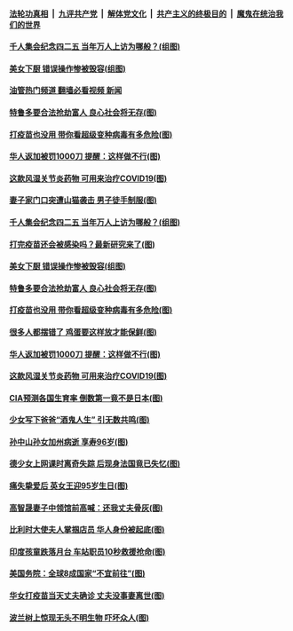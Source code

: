 ####  [法轮功真相](../../../../basic/blob/master/README.md?t=04231402) &nbsp;|&nbsp; [九评共产党](../../../../9ping.md/blob/master/README.md?t=04231402) &nbsp;|&nbsp; [解体党文化](../../../../jtdwh.md/blob/master/README.md?t=04231402)  &nbsp;|&nbsp; [共产主义的终极目的](../../../../gczydzjmd.md/blob/master/README.md?t=04231402) &nbsp;|&nbsp; [魔鬼在统治我们的世界](../../../../mgztzwmdsj.md/blob/master/README.md?t=04231402) 

#### [千人集会纪念四二五 当年万人上访为哪般？(组图)](../pages/p3/969583.md?t=04231402) 

#### [美女下厨 错误操作惨被毁容(组图)](../pages/p3/969592.md?t=04231402) 

#### [油管热门频道 翻墙必看视频 新闻](http://159.65.108.143:81/youtube.html)

#### [特鲁多要合法抢劫富人 良心社会将无存(图)](../pages/p3/969585.md?t=04231402) 

#### [打疫苗也没用 带你看超级变种病毒有多危险(图)](../pages/p3/969587.md?t=04231402) 

#### [华人返加被罚1000刀 提醒：这样做不行(图)](../pages/p3/969567.md?t=04231402) 

#### [这款风湿关节炎药物 可用来治疗COVID19(图)](../pages/p3/969548.md?t=04231402) 

#### [妻子家门口突遭山猫袭击 男子徒手制服(图)](../pages/p3/969627.md?t=04231402) 

#### [千人集会纪念四二五 当年万人上访为哪般？(组图)](../pages/p3/969583.md?t=04231402) 

#### [打完疫苗还会被感染吗？最新研究来了(图)](../pages/p3/969590.md?t=04231402) 

#### [美女下厨 错误操作惨被毁容(组图)](../pages/p3/969592.md?t=04231402) 

#### [特鲁多要合法抢劫富人 良心社会将无存(图)](../pages/p3/969585.md?t=04231402) 

#### [打疫苗也没用 带你看超级变种病毒有多危险(图)](../pages/p3/969587.md?t=04231402) 

#### [很多人都摆错了 鸡蛋要这样放才能保鲜(图)](../pages/p3/969578.md?t=04231402) 

#### [华人返加被罚1000刀 提醒：这样做不行(图)](../pages/p3/969567.md?t=04231402) 

#### [这款风湿关节炎药物 可用来治疗COVID19(图)](../pages/p3/969548.md?t=04231402) 

#### [CIA预测各国生育率 倒数第一竟不是日本(图)](../pages/p3/969480.md?t=04231402) 

#### [少女写下爸爸“酒鬼人生” 引无数共鸣(图)](../pages/p3/969478.md?t=04231402) 

#### [孙中山孙女加州病逝 享寿96岁(图)](../pages/p3/969453.md?t=04231402) 

#### [德少女上网课时离奇失踪 后现身法国竟已失忆(图)](../pages/p3/969438.md?t=04231402) 

#### [痛失挚爱后 英女王迎95岁生日(图)](../pages/p3/969448.md?t=04231402) 

#### [高智晟妻子中领馆前高喊：还我丈夫骨灰(图)](../pages/p3/969411.md?t=04231402) 

#### [比利时大使夫人掌掴店员 华人身份被起底(图)](../pages/p3/969370.md?t=04231402) 

#### [印度孩童跌落月台 车站职员10秒救援抢命(图)](../pages/p3/969360.md?t=04231402) 

#### [美国务院：全球8成国家“不宜前往”(图)](../pages/p3/969349.md?t=04231402) 

#### [华女打疫苗当天丈夫确诊 丈夫没事妻离世(图)](../pages/p3/969330.md?t=04231402) 

#### [波兰树上惊现无头不明生物 吓坏众人(图)](../pages/p3/969324.md?t=04231402) 

<img src='http://gfw-breaker.win/goodnews/indexes/p3.md' width='0px' height='0px'/>

